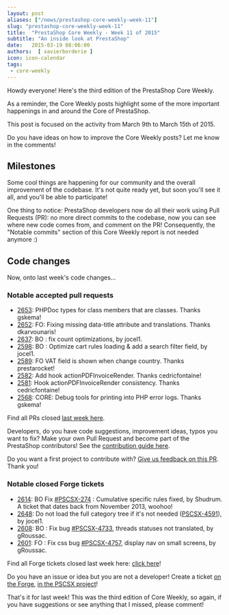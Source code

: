 ```yaml
---
layout: post
aliases: ["/news/prestashop-core-weekly-week-11"]
slug: "prestashop-core-weekly-week-11"
title:  "PrestaShop Core Weekly - Week 11 of 2015"
subtitle: "An inside look at PrestaShop"
date:   2015-03-19 08:06:00
authors:  [ xavierborderie ]
icon: icon-calendar
tags:
 - core-weekly
---
```


Howdy everyone!
Here's the third edition of the PrestaShop Core Weekly.

As a reminder, the Core Weekly posts highlight some of the more important happenings in and around the Core of PrestaShop.

This post is focused on the activity from March 9th to March 15th of 2015.

Do you have ideas on how to improve the Core Weekly posts? Let me know in the comments!

## Milestones

Some cool things are happening for our community and the overall improvement of the codebase. It's not quite ready yet, but soon you'll see it all, and you'll be able to participate!

One thing to notice: PrestaShop developers now do all their work using Pull Requests (PR): no more direct commits to the codebase, now you can see where new code comes from, and comment on the PR!
Consequently, the "Notable commits" section of this Core Weekly report is not needed anymore :)

## Code changes

Now, onto last week's code changes...

### Notable accepted pull requests

* [2653](https://github.com/PrestaShop/PrestaShop/pull/2653): PHPDoc types for class members that are classes. Thanks gskema!
* [2652](https://github.com/PrestaShop/PrestaShop/pull/2652): FO: Fixing missing data-title attribute and translations. Thanks dkarvounaris!
* [2637](https://github.com/PrestaShop/PrestaShop/pull/2637): BO : fix count optimizations, by jocel1.
* [2598](https://github.com/PrestaShop/PrestaShop/pull/2598): BO : Optimize cart rules loading & add a search filter field, by jocel1.
* [2589](https://github.com/PrestaShop/PrestaShop/pull/2589): FO VAT field is shown when change country. Thanks prestarocket!
* [2582](https://github.com/PrestaShop/PrestaShop/pull/2582): Add hook actionPDFInvoiceRender. Thanks cedricfontaine!
* [2581](https://github.com/PrestaShop/PrestaShop/pull/2581): Hook actionPDFInvoiceRender consistency. Thanks cedricfontaine!
* [2568](https://github.com/PrestaShop/PrestaShop/pull/2568): CORE: Debug tools for printing into PHP error logs. Thanks gskema!

Find all PRs closed [last week here](https://github.com/PrestaShop/PrestaShop/pulls?page=4&pulls_only=true&q=is%3Apr+merged%3A%3E2015-03-09+is%3Aclosed).

Developers, do you have code suggestions, improvement ideas, typos you want to fix? Make your own Pull Request and become part of the PrestaShop contributors! See the [contribution guide here](http://doc.prestashop.com/display/PS16/Contributing+code+to+PrestaShop).

Do you want a first project to contribute with? [Give us feedback on this PR](https://github.com/PrestaShop/PrestaShop/pull/2631). Thank you!

### Notable closed Forge tickets

* [2614](https://github.com/PrestaShop/PrestaShop/pull/2614): BO Fix [#PSCSX-274](http://forge.prestashop.com/browse/PSCSX-274) : Cumulative specific rules fixed, by Shudrum. A ticket that dates back from November 2013, woohoo!
* [2648](https://github.com/PrestaShop/PrestaShop/pull/2648): Do not load the full category tree if it's not needed ([PSCSX-4591](http://forge.prestashop.com/browse/PSCSX-4591)), by jocel1.
* [2608](https://github.com/PrestaShop/PrestaShop/pull/2608): BO : Fix bug [#PSCSX-4733](http://forge.prestashop.com/browse/PSCSX-4733), threads statuses not translated, by gRoussac.
* [2601](https://github.com/PrestaShop/PrestaShop/pull/2601): FO : Fix css bug [#PSCSX-4757](http://forge.prestashop.com/browse/PSCSX-4757), display nav on small screens, by gRoussac.

Find all Forge tickets closed last week here: [click here](http://forge.prestashop.com/browse/PSCSX-4796?jql=project%20%3D%20PSCSX%20AND%20status%20in%20%28Resolved%2C%20Closed%29%20AND%20resolution%20in%20%28Fixed%2C%20Done%29%20AND%20resolved%20%3E%3D%202015-03-09%20AND%20resolved%20%3C%3D%202015-03-15%20ORDER%20BY%20updated%20DESC)!

Do you have an issue or idea but you are not a developer! Create a ticket [on the Forge](http://forge.prestashop.com/), [in the PSCSX project](http://forge.prestashop.com/browse/PSCSX/)!

That's it for last week!
This was the third edition of Core Weekly, so again, if you have suggestions or see anything that I missed, please comment!
